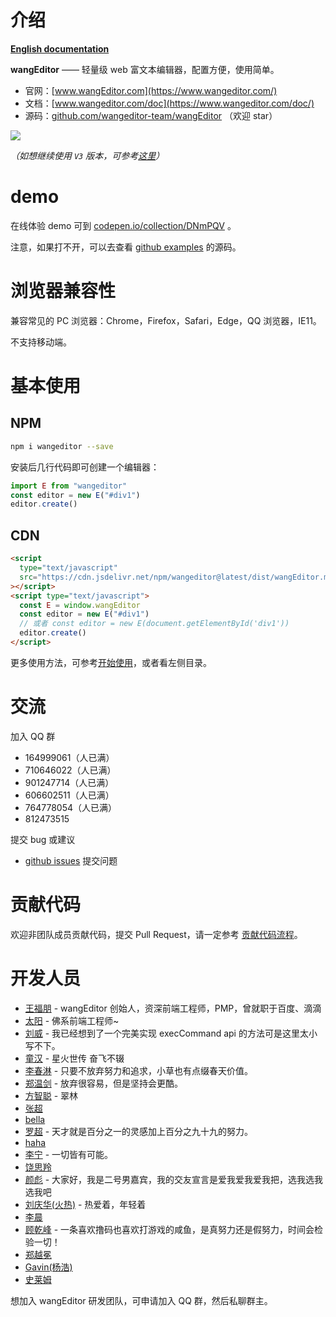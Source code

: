 # 介绍

[**English documentation**](https://www.wangeditor.com/doc-en/)

**wangEditor** —— 轻量级 web 富文本编辑器，配置方便，使用简单。

- 官网：[www.wangEditor.com](https://www.wangeditor.com/)
- 文档：[www.wangeditor.com/doc](https://www.wangeditor.com/doc/)
- 源码：[github.com/wangeditor-team/wangEditor](https://github.com/wangeditor-team/wangeditor) （欢迎 star）

![](./images/demo-pic.png)

_（如想继续使用 `V3` 版本，可参考[这里](/pages/01-开始使用/08-使用V3版本.html)）_

# demo

在线体验 demo 可到 [codepen.io/collection/DNmPQV](https://codepen.io/collection/DNmPQV) 。

注意，如果打不开，可以去查看 [github examples](https://github.com/wangeditor-team/wangEditor/tree/master/examples) 的源码。

# 浏览器兼容性

兼容常见的 PC 浏览器：Chrome，Firefox，Safari，Edge，QQ 浏览器，IE11。

不支持移动端。

# 基本使用

## NPM

```bash
npm i wangeditor --save
```

安装后几行代码即可创建一个编辑器：

```js
import E from "wangeditor"
const editor = new E("#div1")
editor.create()
```

## CDN

```html
<script
  type="text/javascript"
  src="https://cdn.jsdelivr.net/npm/wangeditor@latest/dist/wangEditor.min.js"
></script>
<script type="text/javascript">
  const E = window.wangEditor
  const editor = new E("#div1")
  // 或者 const editor = new E(document.getElementById('div1'))
  editor.create()
</script>
```

更多使用方法，可参考[开始使用](/pages/01-开始使用/)，或者看左侧目录。

# 交流

加入 QQ 群

- 164999061（人已满）
- 710646022（人已满）
- 901247714（人已满）
- 606602511（人已满）
- 764778054（人已满）
- 812473515

提交 bug 或建议

- [github issues](https://github.com/wangeditor-team/wangeditor/issues) 提交问题

# 贡献代码

欢迎非团队成员贡献代码，提交 Pull Request，请一定参考 [贡献代码流程](https://github.com/wangeditor-team/wangEditor/blob/master/docs/contribution.md)。

# 开发人员

- [王福朋](https://github.com/wangfupeng1988/) - wangEditor 创始人，资深前端工程师，PMP，曾就职于百度、滴滴
- [太阳](http://info.tt2.ink/) - 佛系前端工程师~
- [刘威](https://github.com/q378532364) - 我已经想到了一个完美实现 execCommand api 的方法可是这里太小写不下。
- [童汉](http://www.itonghan.com/) - 星火世传 奋飞不辍
- [李春淋](https://blog.csdn.net/qq_39235055) - 只要不放弃努力和追求，小草也有点缀春天价值。
- [郑温剑](https://github.com/xiaokyo) - 放弃很容易，但是坚持会更酷。
- [方智聪](https://github.com/clinfc) - 翠林
- [张超](https://github.com/zhangporco)
- [bella](https://github.com/qiaoqiaotu)
- [罗超](https://github.com/echoLC) - 天才就是百分之一的灵感加上百分之九十九的努力。
- [haha](https://github.com/hahaaha)
- [李宁](https://github.com/lnimpossible) - 一切皆有可能。
- [饶思羚](https://github.com/rsl140)
- [颜彪](https://github.com/86driver) - 大家好，我是二号男嘉宾，我的交友宣言是爱我爱我爱我把，选我选我选我吧
- [刘庆华(火热)](https://github.com/liuqh0609) - 热爱着，年轻着
- [李晨](https://github.com/lichenabson)
- [顾乾峰](https://juejin.cn/user/976022056999944) - 一条喜欢撸码也喜欢打游戏的咸鱼，是真努力还是假努力，时间会检验一切！
- [郑越冕](https://juejin.cn/user/3069492197592781)
- [Gavin(杨浩)](https://github.com/Gavin-yh)
- [史莱姆](https://github.com/shi-lai-mu)

想加入 wangEditor 研发团队，可申请加入 QQ 群，然后私聊群主。
